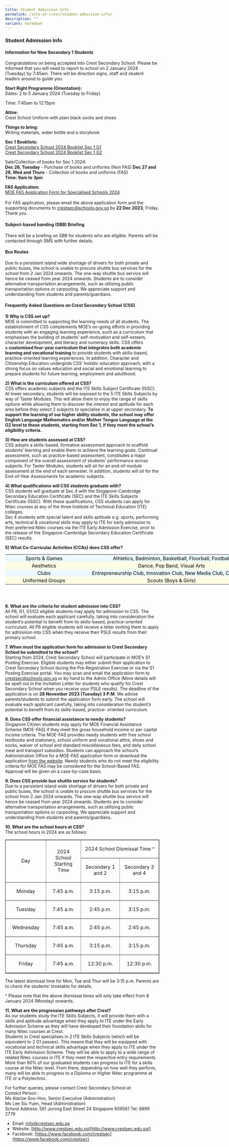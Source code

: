```yaml
---
title: Student Admission Info
permalink: /info-at-crest/student-admission-info/
description: ""
variant: markdown
---
```

### Student Admission Info

#### Information for New Secondary 1 Students

Congratulations on being accepted into Crest Secondary School. Please be informed that you will need to report to school on 2 January 2024 (Tuesday) by 7:45am. There will be direction signs, staff and student leaders around to guide you.

  

**Start Right Programme (Orientation):**
<br>
Dates: 2 to 5 January 2024 (Tuesday to Friday)

Time: 7:45am to 12:15pm

  
**Attire:**
<br>
Crest School Uniform with plain black socks and shoes

  

**Things to bring:**
<br>
Writing materials, water bottle and a storybook

**Sec 1 Booklists:**<br>
[Crest Secondary School 2024 Booklist Sec 1 G1](/files/css-booklist-sec1-g1.pdf)<br>
[Crest Secondary School 2024 Booklist Sec 1 G2](/files/css-booklist-sec1-g2.pdf)<br>

Sale/Collection of books for Sec 1 2024:<br>
**Dec 26, Tuesday** - Purchase of books and uniforms (Non FAS)
**Dec 27 and 28, Wed and Thurs** - Collection of books and uniforms (FAS)<br>
**Time: 9am to 3pm**

**FAS Application:**<br>
[MOE FAS Application Form for Specialised Schools 2024](/files/fas-application-2024.pdf)<br><br>
For FAS application, please email the above application form and the supporting documents to crestsec@schools.gov.sg by **22 Dec 2023**, Friday. Thank you.

#### Subject-based banding (SBB) Briefing

There will be a briefing on SBB for students who are eligible. Parents will be contacted through SMS with further details.  
  

#### Bus Routes

Due to a persistent island wide shortage of drivers for both private and public buses, the school is unable to procure shuttle bus services for the school from 2 Jan 2024 onwards.  The one-way shuttle bus service will hence be ceased from year 2024 onwards. Students are to consider alternative transportation arrangements, such as utilizing public transportation options or carpooling. We appreciate support and understanding from students and parents/guardians.

  

#### Frequently Asked Questions on Crest Secondary School (CSS)

  
**1) Why is CSS set up?**  
MOE is committed to supporting the learning needs of all students. The establishment of CSS complements MOE’s on-going efforts in providing students with an engaging learning experience, such as a curriculum that emphasises the building of students’ self-motivation and self-esteem, character development, and literacy and numeracy skills. CSS offers a&nbsp;**customised four-year curriculum that integrates both academic learning and vocational training**&nbsp;to provide students with skills-based, practice-oriented learning experiences. In addition, Character and Citizenship Education undergirds CSS’ holistic education approach, with a strong focus on values education and social and emotional learning to prepare students for future learning, employment and adulthood.  
  
**2) What is the curriculum offered at CSS?**  
CSS offers academic subjects and the ITE Skills Subject Certificate (ISSC). At lower secondary, students will be exposed to the 5 ITE Skills Subjects by way of Taster Modules. This will allow them to enjoy the range of skills options while allowing them to discover the interest and aptitude for each area before they select 2 subjects to specialise in at upper secondary. **To support the learning of our higher ability students, the school may offer English Language Mathematics and/or Mother Tongue Language at the G2 level to these students, starting from Sec 1, if they meet the school’s eligibility criteria.**  
  
**3) How are students assessed at CSS?**  
CSS adopts a skills-based, formative assessment approach to scaffold students’ learning and enable them to achieve the learning goals. Continual assessment, such as practice-based assessment, constitutes a major component of the overall assessment of students’ performance across subjects. For Taster Modules, students will sit for an end-of-module assessment at the end of each semester. In addition, students will sit for the End-of-Year Assessments for academic subjects.  
  
**4) What qualifications will CSS students graduate with?**  
CSS students will graduate at Sec 4 with the Singapore-Cambridge Secondary Education Certificate (SEC) and the ITE Skills Subjects Certificate (ISSC). With these qualifications, CSS students can apply for Nitec courses at any of the three Institute of Technical Education (ITE) colleges.<br>
Sec 4 students with special talent and skills aptitude e.g. sports, performing arts, technical &amp; vocational skills may apply to ITE for early admission to their preferred Nitec courses via the ITE Early Admission Exercise, prior to the release of the Singapore-Cambridge Secondary Education Certificate (SEC) results.
  
**5) What Co-Curricular Activities (CCAs) does CSS offer?**  
  

<table style="margin: auto; outline: 0px; padding: 0px; clear: both; border: none; border-collapse: collapse; width: 834px; height: 146px;" class="ive_eobj_center iveo_table ives_tab_blue"><tbody style="margin: 0px; outline: 0px; padding: 0px;"><tr style="margin: 0px; outline: 0px; padding: 0px; background-color: rgb(236, 250, 255);"><td style="margin: 0px; outline: 0px; padding: 2px; text-align: center; background-color: transparent; color: rgb(0, 0, 0); width: 252px;">Sports &amp; Games<br style="margin: 0px; outline: 0px; padding: 0px;"></td><td style="margin: 0px; outline: 0px; padding: 2px; text-align: center; background-color: transparent; color: rgb(0, 0, 0); width: 581px;">Athletics, Badminton, Basketball, Floorball, Football<br style="margin: 0px; outline: 0px; padding: 0px;"></td></tr><tr style="margin: 0px; outline: 0px; padding: 0px; background-color: rgb(255, 252, 229);"><td style="margin: 0px; outline: 0px; padding: 2px; text-align: center; background-color: transparent; color: rgb(0, 0, 0);">Aesthetics<br style="margin: 0px; outline: 0px; padding: 0px;"></td><td style="margin: 0px; outline: 0px; padding: 2px; text-align: center; background-color: transparent; color: rgb(0, 0, 0);">Dance, Pop Band, Visual Arts<br style="margin: 0px; outline: 0px; padding: 0px;"></td></tr><tr style="margin: 0px; outline: 0px; padding: 0px; background-color: rgb(236, 250, 255);"><td style="margin: 0px; outline: 0px; padding: 2px; text-align: center; background-color: transparent; color: rgb(0, 0, 0);">Clubs<br style="margin: 0px; outline: 0px; padding: 0px;"></td><td style="margin: 0px; outline: 0px; padding: 2px; text-align: center; background-color: transparent; color: rgb(0, 0, 0);">Entrepreneurship Club, Innovation Club, New Media Club, Circus Arts<br style="margin: 0px; outline: 0px; padding: 0px;"></td></tr><tr style="margin: 0px; outline: 0px; padding: 0px; background-color: rgb(255, 252, 229);"><td style="margin: 0px; outline: 0px; padding: 2px; text-align: center; background-color: transparent; color: rgb(0, 0, 0);">Uniformed Groups<br style="margin: 0px; outline: 0px; padding: 0px;"></td><td style="margin: 0px; outline: 0px; padding: 2px; text-align: center; background-color: transparent; color: rgb(0, 0, 0);">Scouts (Boys &amp; Girls)</td></tr></tbody></table>

  
**6\. What are the criteria for student admission into CSS?**  
All P6, G1, G1/G2 eligible students may apply for admission to CSS. The school will evaluate each applicant carefully, taking into consideration the student’s potential to benefit from its skills-based, practice-oriented curriculum. All P6 eligible students will receive a letter inviting them to apply for admission into CSS when they receive their PSLE results from their primary school. 
  
**7\. When must the application form for admission to Crest Secondary School be submitted to the school?**  
Starting from 2024, Crest Secondary School will participate in MOE’s S1 Posting Exercise. Eligible students may either submit their application to Crest Secondary School during the Pre-Registration Exercise or via the S1 Posting Exercise portal. You may scan and email the application form to crestsec@schools.gov.sg or by hand to the Admin Office (More details will be spelt out in the Invitation Letter for students who qualify for Crest Secondary School when you receive your PSLE results). The deadline of the application is on **28 November 2023 (Tuesday) 3 P.M**. We advise parents/students to submit the application form early. The school will evaluate each applicant carefully, taking into consideration the student’s potential to benefit from its skills-based, practice- oriented curriculum.   
  
**8\. Does CSS offer financial assistance to needy students?**  
Singapore Citizen students may apply for MOE Financial Assistance Scheme (MOE-FAS) if they meet the gross household income or per capital income criteria. The MOE-FAS provides needy students with free school textbooks and stationery, school uniform and vocational attire, shoes and socks, waiver of school and standard miscellaneous fees, and daily school meal and transport subsidies. Students can approach the school’s Administration Office for a MOE-FAS application form or download the application&nbsp;[from the website](https://www.crestsec.edu.sg/qql/slot/u1374/CSS%202022/Info%20@%20Crest/Student%20Admission%20Info/MOE%20FAS%20Application%20Form%20for%20Specialised%20Schools1.pdf). Needy students who do not meet the eligibility criteria for MOE FAS may be considered for the School-Based FAS. Approval will be given on a case-by-case basis.  
  
**9\. Does CSS provide bus shuttle service for students?**  
Due to a persistent island wide shortage of drivers for both private and public buses, the school is unable to procure shuttle bus services for the school from 2 Jan 2024 onwards.  The one-way shuttle bus service will hence be ceased from year 2024 onwards. Students are to consider alternative transportation arrangements, such as utilizing public transportation options or carpooling. We appreciate support and understanding from students and parents/guardians.
  
**10\. What are the school hours at CSS?**  
The school hours in 2024 are as follows:  
  
<table cellspacing="0" cellpadding="0" border="1">
	<tbody>
		<tr>
			<td style="width:156px;" rowspan="2">
			<p align="center">Day</p>
			</td>
			<td style="width:156px;" rowspan="2">
			<p align="center">2024 School Starting Time</p>
			</td>
			<td style="width:312px;" colspan="2">
			<p align="center">2024 School Dismissal Time ^</p>
			</td>
		</tr>
		<tr>
			<td style="width:156px;">
			<p align="center">Secondary 1 and 2</p>
			</td>
			<td style="width:156px;">
			<p align="center">Secondary 3 and 4</p>
			</td>
		</tr>
		<tr>
			<td style="width:156px;">
			<p align="center">Monday</p>
			</td>
			<td style="width:156px;">
			<p align="center">7:45 a.m.</p>
			</td>
			<td style="width:156px;">
			<p align="center">3:15 p.m.</p>
			</td>
			<td style="width:156px;">
			<p align="center">3:15 p.m.</p>
			</td>
		</tr>
		<tr>
			<td style="width:156px;">
			<p align="center">Tuesday</p>
			</td>
			<td style="width:156px;">
			<p align="center">7:45 a.m.</p>
			</td>
			<td style="width:156px;">
			<p align="center">2:45 p.m.</p>
			</td>
			<td style="width:156px;">
			<p align="center">3:15 p.m.</p>
			</td>
		</tr>
		<tr>
			<td style="width:156px;">
			<p align="center">Wednesday</p>
			</td>
			<td style="width:156px;">
			<p align="center">7:45 a.m.</p>
			</td>
			<td style="width:156px;">
			<p align="center">2:45 p.m.</p>
			</td>
			<td style="width:156px;">
			<p align="center">2:45 p.m.</p>
			</td>
		</tr>
		<tr>
			<td style="width:156px;">
			<p align="center">Thursday</p>
			</td>
			<td style="width:156px;">
			<p align="center">7:45 a.m.</p>
			</td>
			<td style="width:156px;">
			<p align="center">3:15 p.m.</p>
			</td>
			<td style="width:156px;">
			<p align="center">3:15 p.m.</p>
			</td>
		</tr>
		<tr>
			<td style="width:156px;">
			<p align="center">Friday</p>
			</td>
			<td style="width:156px;">
			<p align="center">7:45 a.m.</p>
			</td>
			<td style="width:156px;">
			<p align="center">12:30 p.m.</p>
			</td>
			<td style="width:156px;">
			<p align="center">12:30 p.m.</p>
			</td>
		</tr>
	</tbody>
</table>

<p>The latest dismissal time for Mon, Tue and Thur will be 3:15 p.m. Parents are to check the students’ timetable for details.</p>
<p>^ Please note that the above dismissal times will only take effect from 8 January 2024 (Monday) onwards.</p>

 
**11\. What are the progression pathways after Crest?**  
As our students study the ITE Skills Subjects, it will provide them with a skills and aptitude advantage when they apply to ITE under the Early Admission Scheme as they will have developed their foundation skills for many Nitec courses at Crest.  
Students in Crest specialises in 2 ITE Skills Subjects (which will be equivalent to 2 G1 passes). This means that they will be equipped with vocational and technical skills advantage when they apply to ITE under the ITE Early Admission Scheme. They will be able to apply to a wide range of related Nitec courses in ITE if they meet the respective entry requirements. More than 90% of our graduated students can progress to ITE for a skills course at the Nitec level. From there, depending on how well they perform, many will be able to progress to a Diploma or Higher Nitec programme at ITE or a Polytechnic.  
  
  
For further queries, please contact Crest Secondary School at:  
Contact Person :  
Ms Alarize Soo-Hoo, Senior Executive (Administration)  
Ms Lee Siu Yuen, Head (Administration)  
School Address: 561 Jurong East Street 24 Singapore 609561 Tel: 6899 2779  

*   Email:&nbsp;[info@crestsec.edu.sg](mailto:info@crestsec.edu.sg)
*   Website:&nbsp;[http://www.crestsec.edu.sg](http://www.crestsec.edu.sg/)
*   Facebook:&nbsp;[https://www.facebook.com/crestsec](https://www.facebook.com/crestsec)